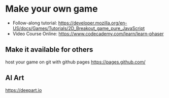 # Make your own game
- Follow-along tutorial: https://developer.mozilla.org/en-US/docs/Games/Tutorials/2D_Breakout_game_pure_JavaScript
- Video Course Online: https://www.codecademy.com/learn/learn-phaser

## Make it available for others
host your game on git with github pages
https://pages.github.com/

## AI Art
https://deepart.io
